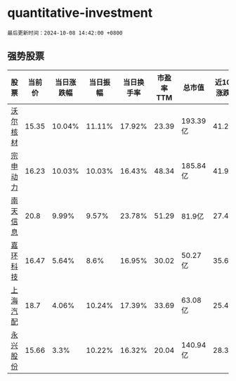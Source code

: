 # quantitative-investment

`最后更新时间：2024-10-08 14:42:00 +0800`

## 强势股票

|股票|当前价|当日涨跌幅|当日振幅|当日换手率|市盈率TTM|总市值|近10日涨跌幅|
|----|----|----|----|----|----|----|----|
|[沃尔核材](https://xueqiu.com/S/SZ002130)|15.35|10.04%|11.11%|17.92%|23.39|193.39亿|41.21%|
|[宗申动力](https://xueqiu.com/S/SZ001696)|16.23|10.03%|10.03%|16.43%|48.34|185.84亿|41.99%|
|[南天信息](https://xueqiu.com/S/SZ000948)|20.8|9.99%|9.57%|23.78%|51.29|81.9亿|27.45%|
|[嘉环科技](https://xueqiu.com/S/SH603206)|16.47|5.64%|8.6%|16.95%|30.02|50.27亿|35.67%|
|[上海汽配](https://xueqiu.com/S/SH603107)|18.7|4.06%|10.24%|17.39%|33.69|63.08亿|25.42%|
|[永兴股份](https://xueqiu.com/S/SH601033)|15.66|3.3%|10.22%|16.32%|20.04|140.94亿|28.36%|

